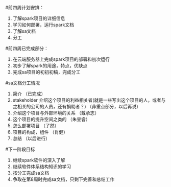 #前四周计划安排：
1. 了解spark项目的详细信息
2. 学习如何部署，运行spark文档
2. 了解sa文档
3. 分工


#前四周已完成部分：
1. 在云端服务器上完成spark项目的部署和初次运行
2. 初步了解spark的用途，特点，优缺点
3. 完成sa项目的初初初稿，完成分工

#sa文档分工情况
1.  简介 （已完成）
2.  stakeholder 介绍这个项目的利益相关者(就是一些写出这个项目的人，或者与之相关的公司的人员，还有捐助者？)   （非重点部分，以后再说）
3. 介绍这个项目与外部环境的关系 （戴承志）
4. 这个项目的提升空间之类的      （朱昱睿）
5. 怎么部署项目                （了然）
6. 项目的构成，组件              （肖健）
7. 总结                         （以后进行）


#下一阶段目标
1. 继续spark软件的深入了解
2. 继续软件体系结构知识的学习
3. 按分工完成sa文档
4. 争取在第8周时完成sa文档，只剩下完善和总结工作


